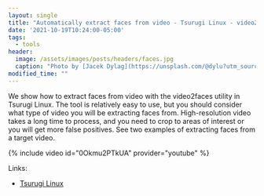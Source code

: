 ```yaml
---
layout: single
title: "Automatically extract faces from video - Tsurugi Linux - video2faces"
date: '2021-10-19T10:24:00-05:00'
tags:
  - tools
header:
  image: /assets/images/posts/headers/faces.jpg
  caption: "Photo by [Jacek Dylag](https://unsplash.com/@dylu?utm_source=unsplash&utm_medium=referral&utm_content=creditCopyText) on [Unsplash](https://unsplash.com/s/photos/text?utm_source=unsplash&utm_medium=referral&utm_content=creditCopyText)"
modified_time: ""
---
```


We show how to extract faces from video with the video2faces utility in Tsurugi Linux. The tool is relatively easy to use, but you should consider what type of video you will be extracting faces from. High-resolution video takes a long time to process, and you need to crop to areas of interest or you will get more false positives. See two examples of extracting faces from a target video.

{% include video id="0Okmu2PTkUA" provider="youtube" %}

Links:

* [Tsurugi Linux](https://tsurugi-linux.org/)